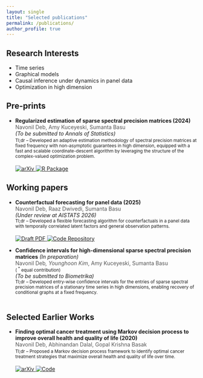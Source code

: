 ```yaml
---
layout: single
title: "Selected publications"
permalink: /publications/
author_profile: true
---
```


## Research Interests

* Time series
* Graphical models
* Causal inference under dynamics in panel data
* Optimization in high dimension

## Pre-prints

* <span style="font-weight:bold">Regularized estimation of sparse spectral precision matrices (2024)</span><br>
  <span style="color:#555">Navonil Deb, Amy Kuceyeski, Sumanta Basu</span><br>
  <em>(To be submitted to Annals of Statistics)</em><br>
  <small>
  Tl;dr – Developed an adaptive estimation methodology of spectral precision matrices at fixed frequency with non-asymptotic guarantees in high dimension, equipped with a fast and scalable coordinate-descent algorithm by leveraging the structure of the complex-valued optimization problem.
  </small><br><br>
  <a href="https://doi.org/10.48550/arXiv.2401.11128">
    <img src="https://img.shields.io/badge/arXiv-2401.11128-b31b1b?logo=arxiv&logoColor=white" alt="arXiv" />
  </a>
  <a href="https://github.com/navonildeb/cxreg">
    <img src="https://img.shields.io/badge/R%20Package-cxreg-276DC3?logo=r&logoColor=white" alt="R Package" />
  </a>

## Working papers

* <span style="font-weight:bold">Counterfactual forecasting for panel data (2025)</span><br>
  <span style="color:#555">Navonil Deb, Raaz Dwivedi, Sumanta Basu</span><br>
  <em>(Under review at AISTATS 2026)</em><br>
  <small>
  Tl;dr – Developed a flexible forecasting algorithm for counterfactuals in a panel data with temporally correlated latent factors and general observation patterns.
  </small><br><br>
  <a href="/_publications/focus_preprint.pdf">
    <img src="https://img.shields.io/badge/Draft-PDF-8A2BE2?logo=adobeacrobatreader&logoColor=white" alt="Draft PDF" />
  </a>
  <a href="https://github.com/navonildeb/focus">
    <img src="https://img.shields.io/badge/Code-FoCuS-181717?logo=github&logoColor=white" alt="Code Repository" />
  </a>

* <span style="font-weight:bold">Confidence intervals for high-dimensional sparse spectral precision matrices</span> <em>(In preparation)</em><br>
  <span style="color:#555">Navonil Deb<sup>*</sup>, Younghoon Kim<sup>*</sup>, Amy Kuceyeski, Sumanta Basu</span>  
  <small>( <sup>*</sup> equal contribution)</small><br>
  <em>(To be submitted to Biometrika)</em><br>
  <small>
  Tl;dr – Developed entry-wise confidence intervals for the entries of sparse spectral precision matrices of a stationary time series in high dimensions, enabling recovery of conditional graphs at a fixed frequency.
  </small><br><br>



## Selected Earlier Works

* <span style="font-weight:bold">Finding optimal cancer treatment using Markov decision process to improve overall health and quality of life (2020)</span><br>
  <span style="color:#555">Navonil Deb, Abhinandan Dalal, Gopal Krishna Basak</span><br>
  <small>
  Tl;dr – Proposed a Markov decision process framework to identify optimal cancer treatment strategies that maximize overall health and quality of life over time.
  </small><br><br>
  <a href="https://doi.org/10.48550/arXiv.2011.13960">
    <img src="https://img.shields.io/badge/arXiv-2011.13960-b31b1b?logo=arxiv&logoColor=white" alt="arXiv" />
  </a>
  <a href="https://github.com/navonildeb/MDP-and-QOL-in-Cancer-Treatment">
    <img src="https://img.shields.io/badge/Code-MDP--QOL-181717?logo=github&logoColor=white" alt="Code" />
  </a>
